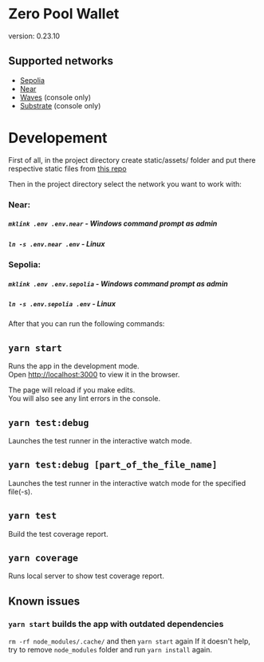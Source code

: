 # Zero Pool Wallet

version: 0.23.10

## Supported networks

- [Sepolia](https://testnet.app.zeropool.network/)
- [Near](https://near.testnet.frontend.v2.zeropool.network/)
- [Waves](https://waves.testnet.console.v2.zeropool.network/) (console only)
- [Substrate](https://substrate.testnet.console.v2.zeropool.network/) (console only)

# Developement

First of all, in the project directory create static/assets/ folder and put there respective static files from [this repo](https://github.com/zeropoolnetwork/zeropool-frontend-static.git)

Then in the project directory select the network you want to work with:

### Near:

##### `mklink .env .env.near` - Windows command prompt as admin

##### `ln -s .env.near .env` - Linux

### Sepolia:

##### `mklink .env .env.sepolia` - Windows command prompt as admin

##### `ln -s .env.sepolia .env` - Linux

After that you can run the following commands:

## `yarn start`

Runs the app in the development mode.<br />
Open [http://localhost:3000](http://localhost:3000) to view it in the browser.

The page will reload if you make edits.<br />
You will also see any lint errors in the console.

## `yarn test:debug`

Launches the test runner in the interactive watch mode.

## `yarn test:debug [part_of_the_file_name]`

Launches the test runner in the interactive watch mode for the specified file(-s).

## `yarn test`

Build the test coverage report.

## `yarn coverage`

Runs local server to show test coverage report.

## Known issues

### `yarn start` builds the app with outdated dependencies

`rm -rf node_modules/.cache/` and then `yarn start` again
If it doesn't help, try to remove `node_modules` folder and run `yarn install` again.
